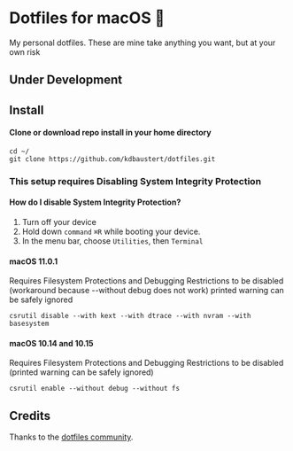 # Dotfiles for macOS 

My personal dotfiles. These are mine take anything you want, but at your own risk

## Under Development

## Install

#### Clone or download repo install in your home directory 

```
cd ~/
git clone https://github.com/kdbaustert/dotfiles.git
```

### This setup requires Disabling System Integrity Protection

#### How do I disable System Integrity Protection?

1. Turn off your device
2. Hold down ```command``` ```⌘R``` while booting your device.
3. In the menu bar, choose ```Utilities```, then ```Terminal```

#### macOS 11.0.1

Requires Filesystem Protections and Debugging Restrictions to be disabled (workaround because --without debug does not work) printed warning can be safely ignored

```
csrutil disable --with kext --with dtrace --with nvram --with basesystem
```

#### macOS 10.14 and 10.15

Requires Filesystem Protections and Debugging Restrictions to be disabled (printed warning can be safely ignored)

```
csrutil enable --without debug --without fs
```

## Credits

Thanks to the [dotfiles community](https://dotfiles.github.io).
